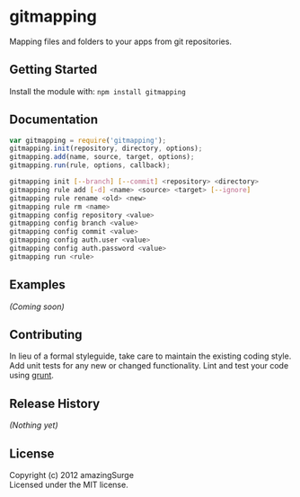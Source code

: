 # gitmapping

Mapping files and folders to your apps from git repositories.

## Getting Started
Install the module with: `npm install gitmapping`

## Documentation
```javascript
var gitmapping = require('gitmapping');
gitmapping.init(repository, directory, options);
gitmapping.add(name, source, target, options);
gitmapping.run(rule, options, callback);
```

```bash
gitmapping init [--branch] [--commit] <repository> <directory>
gitmapping rule add [-d] <name> <source> <target> [--ignore]
gitmapping rule rename <old> <new>
gitmapping rule rm <name>
gitmapping config repository <value>
gitmapping config branch <value>
gitmapping config commit <value>
gitmapping config auth.user <value>
gitmapping config auth.password <value>
gitmapping run <rule>
```


## Examples
_(Coming soon)_

## Contributing
In lieu of a formal styleguide, take care to maintain the existing coding style. Add unit tests for any new or changed functionality. Lint and test your code using [grunt](https://github.com/cowboy/grunt).

## Release History
_(Nothing yet)_

## License
Copyright (c) 2012 amazingSurge  
Licensed under the MIT license.

